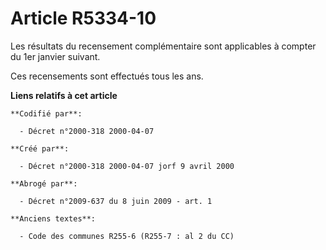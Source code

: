 # Article R5334-10

Les résultats du recensement complémentaire sont applicables à compter du 1er janvier suivant.

Ces recensements sont effectués tous les ans.

**Liens relatifs à cet article**

	**Codifié par**:

	  - Décret n°2000-318 2000-04-07

	**Créé par**:

	  - Décret n°2000-318 2000-04-07 jorf 9 avril 2000

	**Abrogé par**:

	  - Décret n°2009-637 du 8 juin 2009 - art. 1

	**Anciens textes**:

	  - Code des communes R255-6 (R255-7 : al 2 du CC)
